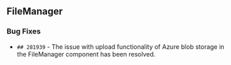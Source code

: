 ##  FileManager

###    Bug Fixes

- `## 281939` - The issue with upload functionality of Azure blob storage in the FileManager component has been resolved.

